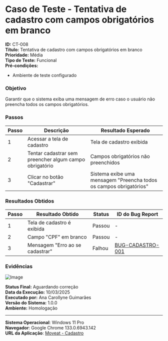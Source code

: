 # Caso de Teste - Tentativa de cadastro com campos obrigatórios em branco

**ID:** CT-008  
**Título:** Tentativa de cadastro com campos obrigatórios em branco  
**Prioridade:** Média  
**Tipo de Teste:** Funcional  
**Pré-condições:**  
- Ambiente de teste configurado

### Objetivo
Garantir que o sistema exiba uma mensagem de erro caso o usuário não preencha todos os campos obrigatórios.

### Passos
| Passo | Descrição                                                | Resultado Esperado                                                 |
|-------|----------------------------------------------------------|--------------------------------------------------------------------|
| 1     | Acessar a tela de cadastro                               | Tela de cadastro exibida                                           |
| 2     | Tentar cadastrar sem preencher algum campo obrigatório   | Campos obrigatórios não preenchidos                                |
| 3     | Clicar no botão "Cadastrar"                              | Sistema exibe uma mensagem "Preencha todos os campos obrigatórios" |

### Resultados Obtidos
| Passo | Resultado Obtido                           | Status  | ID do Bug Report |
|-------|--------------------------------------------|---------|------------------|
| 1     | Tela de cadastro é exibida                 | Passou  | -                |
| 2     | Campo "CPF" em branco                      | Passou  | -                |
| 3     | Mensagem "Erro ao se cadastrar"            | Falhou  | [BUG-CADASTRO-001](https://github.com/orgs/Moveat-Fit/projects/4/views/1?pane=issue&itemId=101206786&issue=Moveat-Fit%7Cdocs%7C12)                |

### Evidências
![Image](https://github.com/user-attachments/assets/bf456dfb-855e-4e27-951f-43fd8308a0ee)

**Status Final:** Aguardando correção  
**Data da Execução:** 10/03/2025  
**Executado por:** Ana Carollyne Guimarães  
**Versão do Sistema:** 1.0.0  
**Ambiente:** Homologação  

---
**Sistema Operacional**: Windows 11 Pro  
**Navegador**: Google Chrome 133.0.6943.142  
**URL da Aplicação**: [Moveat - Cadastro](http://localhost:3000/register)
